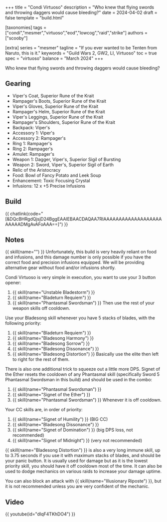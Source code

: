 +++
title = "Condi Virtuoso"
description = "Who knew that flying swords and throwing daggers would cause bleeding?"
date = 2024-04-02
draft = false
template = "build.html"

[taxonomies]
tags = ["condi","mesmer","virtuoso","eod","lowcog","raid","strike"]
authors = ["scooby"]

[extra]
series = "mesmer"
tagline = "If you ever wanted to be Tenten from Naruto, this is it."
keywords = "Guild Wars 2, GW2, LI, Virtuoso"
toc = true
spec = "virtuoso"
balance = "March 2024"
+++

Who knew that flying swords and throwing daggers would cause bleeding?

## Gearing

- Viper's Coat, Superior Rune of the Krait
- Rampager's Boots, Superior Rune of the Krait
- Viper's Gloves, Superior Rune of the Krait
- Rampager's Helm, Superior Rune of the Krait
- Viper's Leggings, Superior Rune of the Krait
- Rampager's Shoulders, Superior Rune of the Krait
- Backpack: Viper's
- Accessory 1: Viper's
- Accessory 2: Rampager's
- Ring 1: Rampager's
- Ring 2: Rampager's
- Amulet: Rampager's
- Weapon 1: Dagger, Viper's, Superior Sigil of Bursting
- Weapon 2: Sword, Viper's, Superior Sigil of Earth
- Relic of the Aristocracy
- Food: Bowl of Fancy Potato and Leek Soup
- Enhancement: Toxic Focusing Crystal
- Infusions: 12 x +5 Precise Infusions

## Build

{{ chatlink(code="[&DQcBHRgdQjsjD24BggEAAIEBAACDAQAA7RIAAAAAAAAAAAAAAAAAAAAAAAADMgAvAFoAAA==]") }}

## Notes
{{ skill(name="") }}
Unfortunately, this build is very heavily reliant on food and infusions, and this damage number is only possible if you have the correct food and precision infusions equipped. We will be providing alternative gear without food and/or infusions shortly.

Condi Virtuoso is very simple in execution, you want to use your 3 button opener:
1. {{ skill(name="Unstable Bladestorm") }}
1. {{ skill(name="Bladeturn Requiem") }}
1. {{ skill(name="Phantasmal Swordsman") }}
Then use the rest of your weapon skills off cooldown.

Use your Bladesong skill whenever you have 5 stacks of blades, with the following priority:
1. {{ skill(name="Bladeturn Requiem") }}
1. {{ skill(name="Bladesong Harmony") }}
1. {{ skill(name="Bladesong Sorrow") }}
1. {{ skill(name="Bladesong Dissonance") }}
1. {{ skill(name="Bladesong Distortion") }}
Basically use the elite then left to right for the rest of them.

There is also one additional trick to squeeze out a little more DPS. Signet of the Ether resets the cooldown of any Phantasmal skill (specifically Sword 5 Phantasmal Swordsman in this build) and should be used in the combo:
1. {{ skill(name="Phantasmal Swordsman") }}
1. {{ skill(name="Signet of the Ether") }}
1. {{ skill(name="Phantasmal Swordsman") }}
Whenever it is off cooldown.

Your CC skills are, in order of priority:
1. {{ skill(name="Signet of Humility") }} (BIG CC)
1. {{ skill(name="Bladesong Dissonance") }}
1. {{ skill(name="Signet of Domination") }} (big DPS loss, not recommended)
1. {{ skill(name="Signet of Midnight") }} (very not recommended)

{{ skill(name="Bladesong Distortion") }} is also a very long immune skill, up to 3.75 seconds if you use it with maximum stacks of blades, and should be your panic button. It is usually used for damage but as it is the lowest priority skill, you should have it off cooldown most of the time. It can also be used to dodge mechanics on various raids to increase your damage uptime.

You can also block an attack with {{ skill(name="Illusionary Riposte") }}, but it is not recommended unless you are very confident of the mechanic.

## Video

{{ youtube(id="dIqF4TKhDO4") }}
